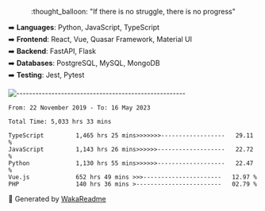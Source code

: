 <p align="center"> 
  :thought_balloon: "If there is no struggle, there is no progress"
</p>

<p align="left">
  ➡️ <strong>Languages</strong>: Python, JavaScript, TypeScript<br>
  ➡️ <strong>Frontend</strong>: React, Vue, Quasar Framework, Material UI<br>
  ➡️ <strong>Backend</strong>: FastAPI, Flask<br>
  ➡️ <strong>Databases</strong>: PostgreSQL, MySQL, MongoDB<br>
  ➡️ <strong>Testing</strong>: Jest, Pytest<br>
</p>

![-----------------------------------------------------](https://raw.githubusercontent.com/andreasbm/readme/master/assets/lines/vintage.png)

<!--START_SECTION:waka-->

```text
From: 22 November 2019 - To: 16 May 2023

Total Time: 5,033 hrs 33 mins

TypeScript         1,465 hrs 25 mins>>>>>>>------------------   29.11 %
JavaScript         1,143 hrs 26 mins>>>>>>-------------------   22.72 %
Python             1,130 hrs 55 mins>>>>>>-------------------   22.47 %
Vue.js             652 hrs 49 mins >>>----------------------   12.97 %
PHP                140 hrs 36 mins >------------------------   02.79 %
```

<!--END_SECTION:waka-->


🚀 Generated by [WakaReadme](https://github.com/athul/waka-readme)
